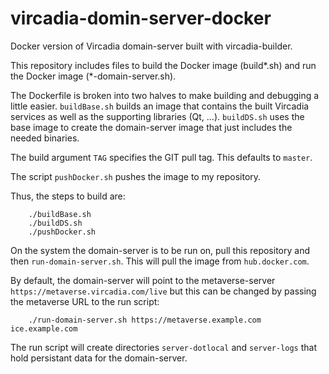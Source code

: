 # vircadia-domin-server-docker

Docker version of Vircadia domain-server built with vircadia-builder.

This repository includes files to build the Docker image (build*.sh)
and run the Docker image (*-domain-server.sh).

The Dockerfile is broken into two halves to make building and
debugging a little easier. `buildBase.sh` builds an image that
contains the built Vircadia services as well as the supporting
libraries (Qt, ...). `buildDS.sh` uses the base image to create
the domain-server image that just includes the needed binaries.

The build argument `TAG` specifies the GIT pull tag. This defaults
to `master`.

The script `pushDocker.sh` pushes  the image to my repository.

Thus, the steps to build are:

```
    ./buildBase.sh
    ./buildDS.sh
    ./pushDocker.sh
```

On the system the domain-server is to be run on, pull this
repository and then `run-domain-server.sh`. This will pull
the image from `hub.docker.com`.

By default, the domain-server will point to the metaverse-server
`https://metaverse.vircadia.com/live` but this can be changed
by passing the metaverse URL to the run script:

```
    ./run-domain-server.sh https://metaverse.example.com ice.example.com
```

The run script will create directories `server-dotlocal` and `server-logs`
that hold persistant data for the domain-server.
